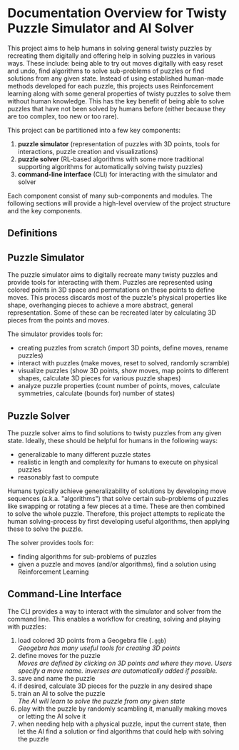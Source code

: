 # Documentation Overview for Twisty Puzzle Simulator and AI Solver
This project aims to help humans in solving general twisty puzzles by recreating them digitally and offering help in solving puzzles in various ways. These include: being able to try out moves digitally with easy reset and undo, find algorithms to solve sub-problems of puzzles or find solutions from any given state.
Instead of using established human-made methods developed for each puzzle, this projects uses Reinforcement learning along with some general properties of twisty puzzles to solve them without human knowledge. This has the key benefit of being able to solve puzzles that have not been solved by humans before (either because they are too complex, too new or too rare).

This project can be partitioned into a few key components:
1. **puzzle simulator** (representation of puzzles with 3D points, tools for interactions, puzzle creation and visualizations)
2. **puzzle solver** (RL-based algorithms with some more traditional supporting algorithms for automatically solving twisty puzzles)
3. **command-line interface** (CLI) for interacting with the simulator and solver

Each component consist of many sub-components and modules. The following sections will provide a high-level overview of the project structure and the key components.

## Definitions


## Puzzle Simulator
The puzzle simulator aims to digitally recreate many twisty puzzles and provide tools for interacting with them. Puzzles are represented using colored points in 3D space and permutations on these points to define moves. This process discards most of the puzzle's physical properties like shape, overhanging pieces to achieve a more abstract, general representation. Some of these can be recreated later by calculating 3D pieces from the points and moves.

The simulator provides tools for:
- creating puzzles from scratch (import 3D points, define moves, rename puzzles)
- interact with puzzles (make moves, reset to solved, randomly scramble)
- visualize puzzles (show 3D points, show moves, map points to different shapes, calculate 3D pieces for various puzzle shapes)
- analyze puzzle properties (count number of points, moves, calculate symmetries, calculate (bounds for) number of states)

## Puzzle Solver
The puzzle solver aims to find solutions to twisty puzzles from any given state. Ideally, these should be helpful for humans in the following ways:
- generalizable to many different puzzle states
- realistic in length and complexity for humans to execute on physical puzzles
- reasonably fast to compute

Humans typically achieve generalizability of solutions by developing move sequences (a.k.a. "algorithms") that solve certain sub-problems of puzzles like swapping or rotating a few pieces at a time. These are then combined to solve the whole puzzle.
Therefore, this project attempts to replicate the human solving-process by first developing useful algorithms, then applying these to solve the puzzle.

The solver provides tools for:
- finding algorithms for sub-problems of puzzles
- given a puzzle and moves (and/or algorithms), find a solution using Reinforcement Learning

## Command-Line Interface
The CLI provides a way to interact with the simulator and solver from the command line. This enables a workflow for creating, solving and playing with puzzles:

1. load colored 3D points from a Geogebra file (`.ggb`)  
   _Geogebra has many useful tools for creating 3D points_
2. define moves for the puzzle  
   _Moves are defined by clicking on 3D points and where they move. Users specify a move name. inverses are automatically added if possible._
3. save and name the puzzle
4. if desired, calculate 3D pieces for the puzzle in any desired shape  
   <!-- _This is useful for visualizing the puzzle in 3D_ -->
5. train an AI to solve the puzzle  
   _The AI will learn to solve the puzzle from any given state_
6. play with the puzzle by randomly scambling it, manually making moves or letting the AI solve it
7. when needing help with a physical puzzle, input the current state, then let the AI find a solution or find algorithms that could help with solving the puzzle
